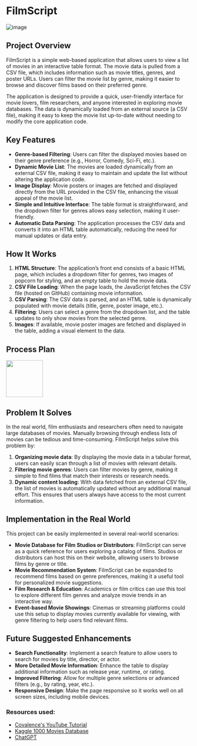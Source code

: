 # FilmScript

  ![image](https://github.com/user-attachments/assets/19997aa7-3b26-4246-a35f-300fca4e3f2e)

## Project Overview

FilmScript is a simple web-based application that allows users to view a list of movies in an interactive table format. The movie data is pulled from a CSV file, which includes information such as movie titles, genres, and poster URLs. Users can filter the movie list by genre, making it easier to browse and discover films based on their preferred genre.

The application is designed to provide a quick, user-friendly interface for movie lovers, film researchers, and anyone interested in exploring movie databases. The data is dynamically loaded from an external source (a CSV file), making it easy to keep the movie list up-to-date without needing to modify the core application code.

## Key Features

- **Genre-based Filtering**: Users can filter the displayed movies based on their genre preference (e.g., Horror, Comedy, Sci-Fi, etc.).
- **Dynamic Movie List**: The movies are loaded dynamically from an external CSV file, making it easy to maintain and update the list without altering the application code.
- **Image Display**: Movie posters or images are fetched and displayed directly from the URL provided in the CSV file, enhancing the visual appeal of the movie list.
- **Simple and Intuitive Interface**: The table format is straightforward, and the dropdown filter for genres allows easy selection, making it user-friendly.
- **Automatic Data Parsing**: The application processes the CSV data and converts it into an HTML table automatically, reducing the need for manual updates or data entry.

## How It Works

1. **HTML Structure**: The application’s front end consists of a basic HTML page, which includes a dropdown filter for genres, two images of popcorn for styling, and an empty table to hold the movie data.
2. **CSV File Loading**: When the page loads, the JavaScript fetches the CSV file (hosted on GitHub) containing movie information.
3. **CSV Parsing**: The CSV data is parsed, and an HTML table is dynamically populated with movie details (title, genre, poster image, etc.).
4. **Filtering**: Users can select a genre from the dropdown list, and the table updates to only show movies from the selected genre.
5. **Images**: If available, movie poster images are fetched and displayed in the table, adding a visual element to the data.

## Process Plan

<img align="center" width="100" height="100" src="https://github.com/user-attachments/assets/4ca7f3ec-3ca3-4ef0-936e-98a4b775e34e">


## Problem It Solves

In the real world, film enthusiasts and researchers often need to navigate large databases of movies. Manually browsing through endless lists of movies can be tedious and time-consuming. FilmScript helps solve this problem by:

1. **Organizing movie data**: By displaying the movie data in a tabular format, users can easily scan through a list of movies with relevant details.
2. **Filtering movie genres**: Users can filter movies by genre, making it simple to find films that match their interests or research needs.
3. **Dynamic content loading**: With data fetched from an external CSV file, the list of movies is automatically updated without any additional manual effort. This ensures that users always have access to the most current information.


## Implementation in the Real World

This project can be easily implemented in several real-world scenarios:

- **Movie Database for Film Studios or Distributors**: FilmScript can serve as a quick reference for users exploring a catalog of films. Studios or distributors can host this on their website, allowing users to browse films by genre or title.
- **Movie Recommendation System**: FilmScript can be expanded to recommend films based on genre preferences, making it a useful tool for personalized movie suggestions.
- **Film Research & Education**: Academics or film critics can use this tool to explore different film genres and analyze movie trends in an interactive way.
- **Event-based Movie Showings**: Cinemas or streaming platforms could use this setup to display movies currently available for viewing, with genre filtering to help users find relevant films.

## Future Suggested Enhancements

- **Search Functionality**: Implement a search feature to allow users to search for movies by title, director, or actor.
- **More Detailed Movie Information**: Enhance the table to display additional information such as release year, runtime, or rating.
- **Improved Filtering**: Allow for multiple genre selections or advanced filters (e.g., by rating, year, etc.).
- **Responsive Design**: Make the page responsive so it works well on all screen sizes, including mobile devices.

### Resources used:
- [Covalence's YouTube Tutorial](https://youtu.be/oencyPPBTUQ)
- [Kaggle 1000 Movies Database](https://www.kaggle.com/datasets/harshitshankhdhar/imdb-dataset-of-top-1000-movies-and-tv-shows)
- [ChatGPT](https://chatgpt.com/)
